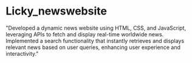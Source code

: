 # Licky_newswebsite
"Developed a dynamic news website using HTML, CSS, and JavaScript, leveraging APIs to fetch and  display real-time worldwide news. Implemented a search functionality that instantly retrieves and  displays relevant news based on user queries, enhancing user experience and interactivity."
